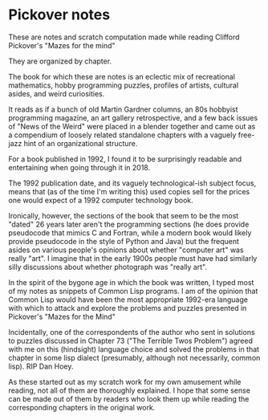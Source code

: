 Pickover notes
===========

These are notes and scratch computation made while reading
Clifford Pickover's "Mazes for the mind"

They are organized by chapter.

The book for which these are notes is an eclectic mix of
recreational mathematics, hobby programming puzzles, profiles
of artists, cultural asides, and weird curiosities.

It reads as if a bunch of old Martin Gardner columns, an 80s hobbyist
programming magazine, an art gallery retrospective, and a few back issues of
"News of the Weird" were placed in a blender together and came out as
a compendium of loosely related standalone chapters with a vaguely
free-jazz hint of an organizational structure.

For a book published in 1992, I found it to be surprisingly readable and
entertaining when going through it in 2018.

The 1992 publication date, and its vaguely technological-ish subject focus,
means that (as of the time I'm writing this) used copies sell for the prices
one would expect of a 1992 computer technology book.

Ironically, however, the sections of the book that seem to be the most "dated"
26 years later aren't the programming sections (he does provide pseudocode
that mimics C and Fortran, while a modern book would likely provide pseudocode
in the style of Python and Java) but the frequent asides on various people's
opinions about whether "computer art" was really "art".  I imagine that in
the early 1900s people must have had similarly silly discussions about whether
photograph was "really art".

In the spirit of the bygone age in which the book was written, I typed
most of my notes as snippets of Common Lisp programs.  I am of the opinion
that Common Lisp would have been the most appropriate 1992-era language with
which to attack and explore the problems and puzzles presented in Pickover's
"Mazes for the Mind"

Incidentally, one of the correspondents of the author who sent in
solutions to puzzles discussed in Chapter 73 ("The Terrible Twos Problem")
agreed with me on this (hindsight) language choice and solved the problems
in that chapter in some lisp dialect (presumably, although not necessarily,
common lisp).  RIP Dan Hoey.

As these started out as my scratch work for my own amusement while reading,
not all of them are thoroughly explained.  I hope that some sense can be
made out of them by readers who look them up while reading the corresponding
chapters in the original work.

